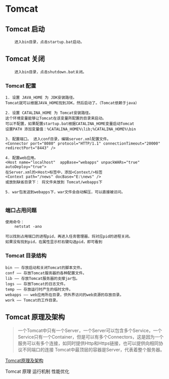 # Tomcat

## Tomcat 启动

```text
    进入bin目录，点击startup.bat启动。
```

## Tomcat 关闭

```text
    进入bin目录，点击shutdown.bat关闭。
```

### Tomcat 配置

```text
1. 设置 JAVA_HOME 为 JDK安装路径。 
Tomcat就可以根据JAVA_HOME找到JDK，然后启动了。（Tomcat依赖于java）

2. 设置 CATALINA_HOME 为 Tomcat安装路径。
这个环境变量能够让Tomcat在该变量所配置的目录来启动。
可以不配置，如果配置startup.bat根据CATALINA_HOME变量启动Tomcat
设置PATH 添加变量值：%CATALINA_HOME%\lib;%CATALINA_HOME%\bin

3. 配置端口。 进入conf目录，编辑server.xml配置文件。
<Connector port="8080" protocol="HTTP/1.1" connectionTimeout="20000" redirectPort="8443" />

4. 配置web应用。
<Host name="localhost"  appBase="webapps" unpackWARs="true" autoDeploy="true">
在Server.xml的<Host>标签中，添加<Context/>标签
<Context path="/news" docBase="E:\news" />
或放到缺省目录下： 将文件夹放到 Tomcat/webapps下

5. war包发送到webapps下，war文件会自动解压，可以直接被访问。


```

### 端口占用问题

```text
使用命令：
    netstat -ano
    
可以找到占用端口的进程pid，再进入任务管理器，将对应pid的进程关闭。
如果没有找到pid，在属性显示栏右键勾选pid，即可看到

```

### Tomcat 目录结构

```text
bin —— 存放启动和关闭Tomcat的脚本文件。
conf —— 存放Tomcat服务器的各种配置文件。
lib —— 存放Tomcat服务器的支撑jar包。
logs —— 存放Tomcat的日志文件。
temp —— 存放运行时产生的临时文件。
webapps —— web应用所在目录，供外界访问的web资源的存放目录。
work —— Tomcat的工作目录。

```

## Tomcat 原理及架构
> 一个Tomcat中只有一个Server，一个Server可以包含多个Service，一个Service只有一个Container，但是可以有多个Connectors，这是因为一个服务可以有多个连接，如同时提供Http和Https链接，也可以提供向相同协议不同端口的连接
Tomcat中最顶层的容器是Server，代表着整个服务器。

[Tomcat原理及架构](/Tomcat/Tomcat-theory.md)


Tomcat 原理 运行机制 性能优化